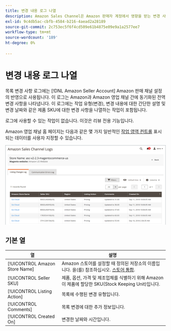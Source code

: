 ```yaml
---
title: 변경 내용 로그 나열
description: Amazon Sales Channel은 Amazon 판매자 계정에서 영향을 받는 변경 사항을 모니터링하는 데 도움이 되는 목록 변경 사항 로그를 제공합니다.
exl-id: 9c4db5ac-cbfb-4584-b216-4aead2a28189
source-git-commit: 2c753ec5f6f4cd509e61b4875e09e9a1a2577ee7
workflow-type: tm+mt
source-wordcount: '189'
ht-degree: 0%

---
```


# 변경 내용 로그 나열

목록 변경 사항 로그에는 [!DNL Amazon Seller Account] Amazon 판매 채널 설정의 반영으로 사용됩니다. 이 로그는 Amazon과 Amazon 영업 채널 간에 동기화된 전역 변경 사항을 나타냅니다. 이 로그에는 작업 유형(변경), 변경 내용에 대한 간단한 설명 및 변경 날짜와 같은 제품 SKU에 대한 변경 사항을 나열하는 작업이 포함됩니다.

로그에 사용할 수 있는 작업이 없습니다. 이것은 리뷰 전용 기능입니다.

Amazon 영업 채널 홈 페이지는 다음과 같은 몇 가지 일반적인 [작업 영역 컨트롤](./workspace-controls.md) 표시되는 데이터를 사용자 지정할 수 있습니다.

![변경 내용 로그 나열](assets/amazon-listing-changes-log.png)

## 기본 열

| 열 | 설명 |
|--- |--- |
| [!UICONTROL Amazon Store Name] | Amazon 스토어를 설정할 때 정의된 저장소의 이름입니다. 을(를) 참조하십시오. [스토어 통합](./store-integration.md). |
| [!UICONTROL Seller SKU] | 제품, 옵션, 가격 및 제조업체를 식별하기 위해 Amazon이 제품에 할당한 SKU(Stock Keeping Unit)입니다. |
| [!UICONTROL Listing Action] | 목록에 수행된 변경 유형입니다. |
| [!UICONTROL Comments] | 목록 변경에 대한 추가 정보입니다. |
| [!UICONTROL Created On] | 변경한 날짜와 시간입니다. |
